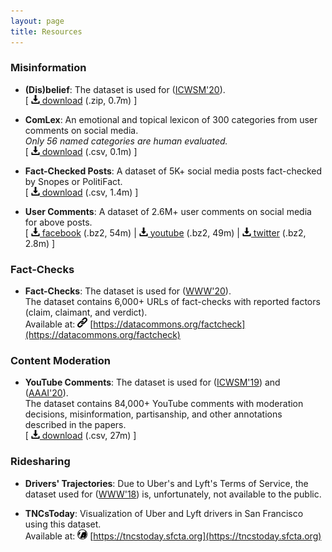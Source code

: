 ```yaml
---
layout: page
title: Resources
---
```

### Misinformation

* **(Dis)belief**: The dataset is used for ([ICWSM'20](publications/icwsm20_paper.pdf)).  
\[ [<img src="../images/icons/download.svg" width="14"> download](youtube_comments.csv) (.zip, 0.7m) \]

* **ComLex**: An emotional and topical lexicon of 300 categories from user comments on social media.  
*Only 56 named categories are human evaluated.*  
\[ [<img src="../images/icons/download.svg" width="14"> download](ComLex.csv) (.csv, 0.1m) \]

* **Fact-Checked Posts**: A dataset of 5K+ social media posts fact-checked by Snopes or PolitiFact.  
\[ [<img src="../images/icons/download.svg" width="14"> download](factchecks.csv) (.csv, 1.4m) \]

* **User Comments**: A dataset of 2.6M+ user comments on social media for above posts.  
\[ [<img src="../images/icons/download.svg" width="14"> facebook](comments/facebook.bz2)  (.bz2, 54m) \| [<img src="../images/icons/download.svg" width="14"> youtube](comments/youtube.bz2) (.bz2, 49m) \| [<img src="../images/icons/download.svg" width="14"> twitter](comments/twitter.bz2) (.bz2, 2.8m)  \]

### Fact-Checks

* **Fact-Checks**: The dataset is used for ([WWW'20](publications/www20_paper.pdf)).  
The dataset contains 6,000+ URLs of fact-checks with reported factors (claim, claimant, and verdict).  
Available at: <img src="../images/icons/link.svg" width="16"> [https://datacommons.org/factcheck](https://datacommons.org/factcheck)

### Content Moderation

* **YouTube Comments**: The dataset is used for  ([ICWSM'19](publications/icwsm19_paper.pdf)) and ([AAAI'20](publications/aaai20_paper.pdf)).  
The dataset contains 84,000+ YouTube comments with moderation decisions, misinformation, partisanship, and other annotations described in the papers.  
\[ [<img src="../images/icons/download.svg" width="14"> download](youtube_comments.csv) (.csv, 27m) \]

### Ridesharing

* **Drivers' Trajectories**: Due to Uber's and Lyft's Terms of Service, the dataset used for ([WWW'18](publications/www18_paper.pdf)) is, unfortunately, not available to the public.

* **TNCsToday**: Visualization of Uber and Lyft drivers in San Francisco using this dataset.  
Available at: <img src="../images/logos/sfcta.jpg" width="16"> [https://tncstoday.sfcta.org](https://tncstoday.sfcta.org)
